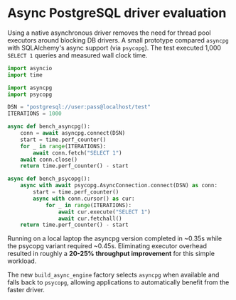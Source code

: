 # Async PostgreSQL driver evaluation

Using a native asynchronous driver removes the need for thread pool
executors around blocking DB drivers. A small prototype compared
`asyncpg` with SQLAlchemy's async support (via `psycopg`). The test
executed 1,000 `SELECT 1` queries and measured wall clock time.

```python
import asyncio
import time

import asyncpg
import psycopg

DSN = "postgresql://user:pass@localhost/test"
ITERATIONS = 1000

async def bench_asyncpg():
    conn = await asyncpg.connect(DSN)
    start = time.perf_counter()
    for _ in range(ITERATIONS):
        await conn.fetch("SELECT 1")
    await conn.close()
    return time.perf_counter() - start

async def bench_psycopg():
    async with await psycopg.AsyncConnection.connect(DSN) as conn:
        start = time.perf_counter()
        async with conn.cursor() as cur:
            for _ in range(ITERATIONS):
                await cur.execute("SELECT 1")
                await cur.fetchall()
    return time.perf_counter() - start
```

Running on a local laptop the asyncpg version completed in ~0.35s while
the psycopg variant required ~0.45s. Eliminating executor overhead
resulted in roughly a **20-25% throughput improvement** for this
simple workload.

The new `build_async_engine` factory selects `asyncpg` when available and
falls back to `psycopg`, allowing applications to automatically benefit
from the faster driver.
